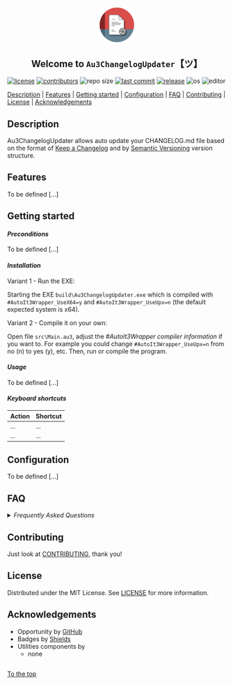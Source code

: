 #####

<p align="center">
    <img src="media/images/icon.png" width="80" />
    <h2 align="center">Welcome to <code>Au3ChangelogUpdater</code>【ツ】</h2>
</p>

[![license](https://img.shields.io/badge/license-MIT-ff69b4.svg?style=flat-square&logo=spdx)](https://github.com/Sven-Seyfert/Au3ChangelogUpdater/blob/main/LICENSE.md)
[![contributors](https://img.shields.io/github/contributors/Sven-Seyfert/Au3ChangelogUpdater.svg?style=flat-square&logo=github)](https://github.com/Sven-Seyfert/Au3ChangelogUpdater/graphs/contributors)
![repo size](https://img.shields.io/github/repo-size/Sven-Seyfert/Au3ChangelogUpdater.svg?style=flat-square&logo=github)
[![last commit](https://img.shields.io/github/last-commit/Sven-Seyfert/Au3ChangelogUpdater.svg?style=flat-square&logo=github)](https://github.com/Sven-Seyfert/Au3ChangelogUpdater/commits/main)
[![release](https://img.shields.io/github/release/Sven-Seyfert/Au3ChangelogUpdater.svg?style=flat-square&logo=github)](https://github.com/Sven-Seyfert/Au3ChangelogUpdater/releases/latest)
![os](https://img.shields.io/badge/os-windows-yellow.svg?style=flat-square&logo=windows)
![editor](https://img.shields.io/badge/editor-VSCode-blueviolet.svg?style=flat-square&logo=visual-studio-code)

[Description](#description) | [Features](#features) | [Getting started](#getting-started) | [Configuration](#configuration) | [FAQ](#faq) | [Contributing](#contributing) | [License](#license) | [Acknowledgements](#acknowledgements)

## Description

Au3ChangelogUpdater allows auto update your CHANGELOG.md file based on the format of [Keep a Changelog](https://keepachangelog.com/en/1.0.0/) and by [Semantic Versioning](https://semver.org/spec/v2.0.0.html) version structure.

## Features

To be defined [...]

## Getting started

#### *Preconditions*

To be defined [...]

#### *Installation*

Variant 1 - Run the EXE:

Starting the EXE `build\Au3ChangelogUpdater.exe` which is compiled with `#AutoIt3Wrapper_UseX64=y` and `#AutoIt3Wrapper_UseUpx=n` (the default expected system is x64).

Variant 2 - Compile it on your own:

Open file `src\Main.au3`, adjust the *#AutoIt3Wrapper compiler information* if you want to. For example you could change `#AutoIt3Wrapper_UseUpx=n` from no (n) to yes (y), etc.
Then, run or compile the program.

#### *Usage*

To be defined [...]

#### *Keyboard shortcuts*

| Action | Shortcut |
| :---   | :---     |
| ...    | ...      |
| ...    | ...      |

## Configuration

To be defined [...]

## FAQ

<details>
<summary><i>Frequently Asked Questions</i></summary><br>

  <details>
  <summary><code>1. How to [...]</code></summary><p>

  **Q:** Is there a frequently asked question already?<br>
  **A:** No, not yet.

  <br></p></details>

  <details>
  <summary><code>2. How to [...]</code></summary><p>

  **Q:** [...]?<br>
  **A:** [...].

  <br></p></details>

</details>

## Contributing

Just look at [CONTRIBUTING](https://github.com/Sven-Seyfert/Au3ChangelogUpdater/blob/main/docs/CONTRIBUTING.md), thank you!

## License

Distributed under the MIT License. See [LICENSE](https://github.com/Sven-Seyfert/Au3ChangelogUpdater/blob/main/LICENSE.md) for more information.

## Acknowledgements

- Opportunity by [GitHub](https://github.com)
- Badges by [Shields](https://shields.io)
- Utilities components by
  - none

##

[To the top](#)
